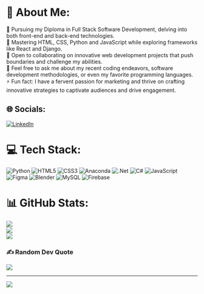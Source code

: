 # 💫 About Me:
🔭 Pursuing my Diploma in Full Stack Software Development, delving into both front-end and back-end technologies.<br>🌱 Mastering HTML, CSS, Python and JavaScript while exploring frameworks like React and Django.<br>👯 Open to collaborating on innovative web development projects that push boundaries and challenge my abilities.<br>💬 Feel free to ask me about my recent coding endeavors, software development methodologies, or even my favorite programming languages.<br>⚡ Fun fact: I have a fervent passion for marketing and thrive on crafting innovative strategies to captivate audiences and drive engagement.


## 🌐 Socials:
[![LinkedIn](https://img.shields.io/badge/LinkedIn-%230077B5.svg?logo=linkedin&logoColor=white)](https://linkedin.com/in/https://www.linkedin.com/in/pascal-harting/) 

# 💻 Tech Stack:
![Python](https://img.shields.io/badge/python-3670A0?style=for-the-badge&logo=python&logoColor=ffdd54) ![HTML5](https://img.shields.io/badge/html5-%23E34F26.svg?style=for-the-badge&logo=html5&logoColor=white) ![CSS3](https://img.shields.io/badge/css3-%231572B6.svg?style=for-the-badge&logo=css3&logoColor=white) ![Anaconda](https://img.shields.io/badge/Anaconda-%2344A833.svg?style=for-the-badge&logo=anaconda&logoColor=white) ![.Net](https://img.shields.io/badge/.NET-5C2D91?style=for-the-badge&logo=.net&logoColor=white) ![C#](https://img.shields.io/badge/c%23-%23239120.svg?style=for-the-badge&logo=csharp&logoColor=white) ![JavaScript](https://img.shields.io/badge/javascript-%23323330.svg?style=for-the-badge&logo=javascript&logoColor=%23F7DF1E) ![Figma](https://img.shields.io/badge/figma-%23F24E1E.svg?style=for-the-badge&logo=figma&logoColor=white) ![Blender](https://img.shields.io/badge/blender-%23F5792A.svg?style=for-the-badge&logo=blender&logoColor=white) ![MySQL](https://img.shields.io/badge/mysql-%2300000f.svg?style=for-the-badge&logo=mysql&logoColor=white) ![Firebase](https://img.shields.io/badge/Firebase-039BE5?style=for-the-badge&logo=Firebase&logoColor=white)
# 📊 GitHub Stats:
![](https://github-readme-stats.vercel.app/api?username=p-harting&theme=tokyonight&hide_border=false&include_all_commits=false&count_private=false)<br/>
![](https://github-readme-streak-stats.herokuapp.com/?user=p-harting&theme=tokyonight&hide_border=false)<br/>
![](https://github-readme-stats.vercel.app/api/top-langs/?username=p-harting&theme=tokyonight&hide_border=false&include_all_commits=false&count_private=false&layout=compact)

### ✍️ Random Dev Quote
![](https://quotes-github-readme.vercel.app/api?type=horizontal&theme=radical)

---
[![](https://visitcount.itsvg.in/api?id=p-harting&icon=0&color=0)](https://visitcount.itsvg.in)

<!-- Proudly created with GPRM ( https://gprm.itsvg.in ) -->
